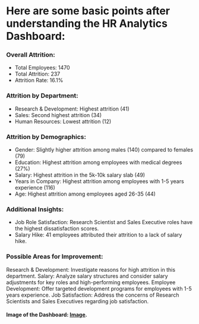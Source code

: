 
# Here are some basic points after understanding the HR Analytics Dashboard:  

### Overall Attrition:
- Total Employees: 1470
- Total Attrition: 237
- Attrition Rate: 16.1%


### Attrition by Department: 
- Research & Development: Highest attrition (41)
- Sales: Second highest attrition (34)
- Human Resources: Lowest attrition (12)

  
### Attrition by Demographics:
- Gender: Slightly higher attrition among males (140) compared to females (79)
- Education: Highest attrition among employees with medical degrees (27%)
- Salary: Highest attrition in the 5k-10k salary slab (49)
- Years in Company: Highest attrition among employees with 1-5 years experience (116)
- Age: Highest attrition among employees aged 26-35 (44)


### Additional Insights:
- Job Role Satisfaction: Research Scientist and Sales Executive roles have the highest dissatisfaction scores.
- Salary Hike: 41 employees attributed their attrition to a lack of salary hike.


### Possible Areas for Improvement:
Research & Development: Investigate reasons for high attrition in this department.
Salary: Analyze salary structures and consider salary adjustments for key roles and high-performing employees.
Employee Development: Offer targeted development programs for employees with 1-5 years experience.
Job Satisfaction: Address the concerns of Research Scientists and Sales Executives regarding job satisfaction.


#### Image of the Dashboard: [Image](https://github.com/parjun585/Visualization-Projects-/blob/main/HR%20Analytics%20Dashboard/HR%20Analytics%20Dashboard.png).
